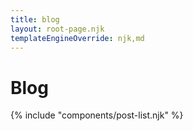 ```yaml
---
title: blog
layout: root-page.njk
templateEngineOverride: njk,md
---
```


# Blog

{% include "components/post-list.njk" %}